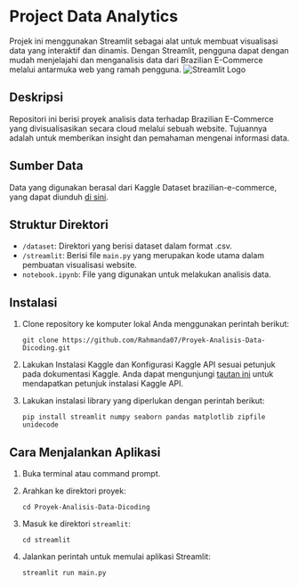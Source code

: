 # Project Data Analytics
Projek ini menggunakan Streamlit sebagai alat untuk membuat visualisasi data yang interaktif dan dinamis. Dengan Streamlit, pengguna dapat dengan mudah menjelajahi dan menganalisis data dari Brazilian E-Commerce melalui antarmuka web yang ramah pengguna.
![Streamlit Logo](https://user-images.githubusercontent.com/7164864/217935870-c0bc60a3-6fc0-4047-b011-7b4c59488c91.png)

## Deskripsi

Repositori ini berisi proyek analisis data terhadap Brazilian E-Commerce yang divisualisasikan secara cloud melalui sebuah website. Tujuannya adalah untuk memberikan insight dan pemahaman mengenai informasi data.

## Sumber Data
Data yang digunakan berasal dari Kaggle Dataset brazilian-e-commerce, yang dapat diunduh [di sini](https://www.kaggle.com/datasets/olistbr/brazilian-ecommerce).

## Struktur Direktori
- `/dataset`: Direktori yang berisi dataset dalam format .csv.
- `/streamlit`: Berisi file `main.py` yang merupakan kode utama dalam pembuatan visualisasi website.
- `notebook.ipynb`: File yang digunakan untuk melakukan analisis data.

## Instalasi
1. Clone repository ke komputer lokal Anda menggunakan perintah berikut:
    ```
    git clone https://github.com/Rahmanda07/Proyek-Analisis-Data-Dicoding.git
    ```

2. Lakukan Instalasi Kaggle dan Konfigurasi Kaggle API sesuai petunjuk pada dokumentasi Kaggle. Anda dapat mengunjungi [tautan ini](https://github.com/Kaggle/kaggle-api) untuk mendapatkan petunjuk instalasi Kaggle API.

3. Lakukan instalasi library yang diperlukan dengan perintah berikut:
    ```
    pip install streamlit numpy seaborn pandas matplotlib zipfile unidecode
    ```

## Cara Menjalankan Aplikasi
1. Buka terminal atau command prompt.
2. Arahkan ke direktori proyek:
    ```
    cd Proyek-Analisis-Data-Dicoding
    ```

3. Masuk ke direktori `streamlit`:
    ```
    cd streamlit
    ```

4. Jalankan perintah untuk memulai aplikasi Streamlit:
    ```
    streamlit run main.py
    ```
